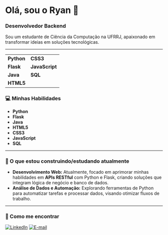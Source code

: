 # Olá, sou o Ryan 👋

### Desenvolvedor Backend

Sou um estudante de Ciência da Computação na UFRRJ, apaixonado em transformar ideias em soluções tecnológicas.

---

|                        |                        |
|------------------------|------------------------|
| **Python**             | **CSS3**              |
| **Flask**              | **JavaScript**        |
| **Java**               | **SQL**               |
| **HTML5**              |                        |


### 💻 Minhas Habilidades

- **Python**
- **Flask**
- **Java**
- **HTML5**
- **CSS3**
- **JavaScript**
- **SQL**

---

### 🚀 O que estou construindo/estudando atualmente

- **Desenvolvimento Web:** Atualmente, focado em aprimorar minhas habilidades em **APIs RESTful** com Python e Flask, criando soluções que integram lógica de negócio e banco de dados.
- **Análise de Dados e Automação:** Explorando ferramentas de Python para automatizar tarefas e processar dados, visando otimizar fluxos de trabalho.

---

### 💬 Como me encontrar

[![LinkedIn](https://img.shields.io/badge/LinkedIn-0077B5?style=for-the-badge&logo=linkedin&logoColor=white)](https://www.linkedin.com/in/ryan-armond)
[![E-mail](https://img.shields.io/badge/Gmail-D14836?style=for-the-badge&logo=gmail&logoColor=white)](https://mail.google.com/mail/?view=cm&fs=1&to=ryanarmond@gmail.com&su=Contato%20via%20GitHub&body=Olá%20Ryan,)
